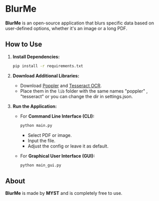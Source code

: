 # BlurMe

**BlurMe** is an open-source application that blurs specific data based on user-defined options, whether it's an image or a long PDF.

## How to Use

1. **Install Dependencies:**
   ```bash
   pip install -r requirements.txt
   ```
2. **Download Additional Libraries:**
   - Download [Poppler](https://github.com/oschwartz10612/poppler-windows/releases/) and [Tesseract OCR](https://github.com/UB-Mannheim/tesseract/wiki).
   - Place them in the `lib` folder with the same names "poppler" , "tesseract" or you can change the dir in settings.json.

3. **Run the Application:**
   - For **Command Line Interface (CLI):**
     ```bash
     python main.py
     ```
     - Select PDF or image.
     - Input the file.
     - Adjust the config or leave it as default.
   
   - For **Graphical User Interface (GUI):**
     ```bash
     python main_gui.py
     ```

## About

**BlurMe** is made by **MYST** and is completely free to use.

